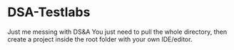# DSA-Testlabs
 Just me messing with DS&A
 You just need to pull the whole directory, then create a project inside the root folder with your own IDE/editor.
